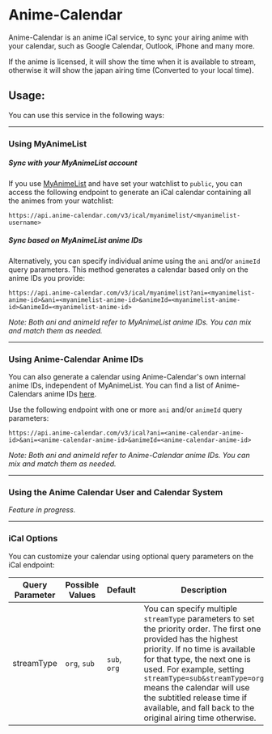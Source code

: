 Anime-Calendar
======

Anime-Calendar is an anime iCal service, to sync your airing anime with your calendar, such as Google Calendar, Outlook,
iPhone and many more.

<p>

If the anime is licensed, it will show the time when it is available to stream, otherwise it will show the japan airing
time (Converted to your local time).

## Usage:

You can use this service in the following ways:

---

### Using MyAnimeList

##### Sync with your MyAnimeList account

If you use [MyAnimeList](https://myanimelist.net/)
and have set your watchlist to `public`, you can access the following endpoint
to generate an iCal calendar containing all the animes from your watchlist:

```http request
https://api.anime-calendar.com/v3/ical/myanimelist/<myanimelist-username>
```

##### Sync based on MyAnimeList anime IDs

Alternatively, you can specify individual anime using the `ani` and/or `animeId` query parameters.
This method generates a calendar based only on the anime IDs you provide:

```http request
https://api.anime-calendar.com/v3/ical/myanimelist?ani=<myanimelist-anime-id>&ani=<myanimelist-anime-id>&animeId=<myanimelist-anime-id>&animeId=<myanimelist-anime-id>
```

*Note: Both ani and animeId refer to MyAnimeList anime IDs. You can mix and match them as needed.*

---

### Using Anime-Calendar Anime IDs

You can also generate a calendar using Anime-Calendar's own internal anime IDs, independent of MyAnimeList.
You can find a list of Anime-Calendars anime IDs [here](https://github.com/DerFrZocker/anime-calendar-server/wiki/Anime-List).

<p>

Use the following endpoint with one or more `ani` and/or `animeId` query parameters:

```http request
https://api.anime-calendar.com/v3/ical?ani=<anime-calendar-anime-id>&ani=<anime-calendar-anime-id>&animeId=<anime-calendar-anime-id>
```

*Note: Both ani and animeId refer to Anime-Calendar anime IDs. You can mix and match them as needed.*

---

### Using the Anime Calendar User and Calendar System

*Feature in progress.*

---

### iCal Options

You can customize your calendar using optional query parameters on the iCal endpoint:

| Query Parameter | Possible Values | Default      | Description                                                                                                                                                                                                                                                                                                                                                              |
|-----------------|-----------------|--------------|--------------------------------------------------------------------------------------------------------------------------------------------------------------------------------------------------------------------------------------------------------------------------------------------------------------------------------------------------------------------------|
| streamType      | `org`, `sub`    | `sub`, `org` | You can specify multiple `streamType` parameters to set the priority order. The first one provided has the highest priority. If no time is available for that type, the next one is used. For example, setting `streamType=sub&streamType=org` means the calendar will use the subtitled release time if available, and fall back to the original airing time otherwise. |
